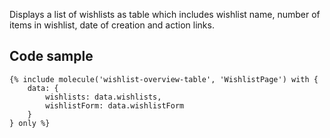 Displays a list of wishlists as table which includes wishlist name, number of items in wishlist, date of creation and action links.

## Code sample 

```
{% include molecule('wishlist-overview-table', 'WishlistPage') with {
    data: {
        wishlists: data.wishlists,
        wishlistForm: data.wishlistForm
    }
} only %}
```
